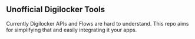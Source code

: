 ## Unofficial Digilocker Tools

Currently Digilocker APIs and Flows are hard to understand. This repo aims for simplifying that and easily integrating it your apps.
